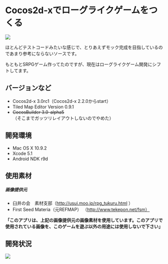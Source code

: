 # Cocos2d-xでローグライクゲームをつくる

[![](https://dply.me/ks7a9w/button/small)](https://dply.me/ks7a9w#install)

ほとんどテストコードみたいな感じで、とりあえずモック完成を目指しているのであまり参考にならないソースです。

もともとSRPGゲーム作ってたのですが、現在はローグライクゲーム開発にシフトしてます。

## バージョンなど
- Cocos2d-x 3.0rc1（Cocos2d-x 2.2.0からstart）
- Tiled Map Editor Version 0.9.1
- ~~CocosBuilder 3.0-alpha5~~（そこまでガッツリレイアウトしないのでやめた）

## 開発環境
- Mac OS X 10.9.2
- Xcode 5.1
- Android NDK r9d

## 使用素材
##### 画像提供元

- 臼井の会　素材支部（http://usui.moo.jp/rpg_tukuru.html ）
- First Seed Materia（元REFMAP） （http://www.tekepon.net/fsm）

**「このアプリは、上記の画像提供元の画像素材を使用しています。このアプリで使用されている画像を、このゲームを遊ぶ以外の用途には使用しないで下さい」**


## 開発状況

![](https://bitbucket.org/kyokomi/cocos2droguelike/raw/30b6fd4248f14b72d696dee47dcda82dc7808db5/work/screen_captiue_20140118.png)
 
